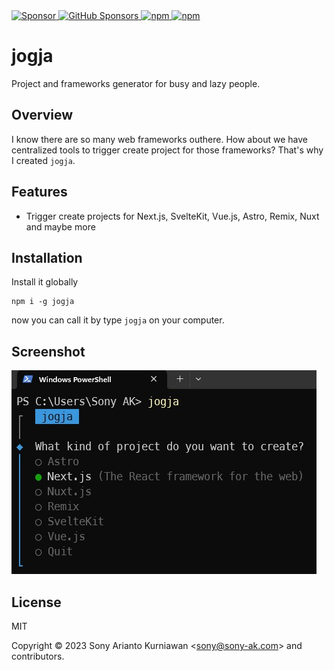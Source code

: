 <a href="https://paypal.me/sonyarianto" target="_blank">
 <img alt="Sponsor" src="https://img.shields.io/badge/donate-Paypal-fd8200.svg" />
</a>
<a href="https://github.com/sponsors/sonyarianto" target="_blank">
  <img alt="GitHub Sponsors" src="https://img.shields.io/github/sponsors/sonyarianto">
</a>
<!-- <a href="https://discord.com/channels/1083266930896535562/1088644871407018055" target="_blank">
  <img alt="Discord" src="https://img.shields.io/discord/1083266930896535562">
</a> -->
<a href="https://www.npmjs.com/package/jogja" target="_blank">
 <img alt="npm" src="https://img.shields.io/npm/dt/jogja">
</a>
<a href="https://www.npmjs.com/package/jogja" target="_blank">
 <img alt="npm" src="https://img.shields.io/npm/v/jogja">
</a>

# jogja

Project and frameworks generator for busy and lazy people.

## Overview

I know there are so many web frameworks outhere. How about we have centralized tools to trigger create project for those frameworks? That's why I created `jogja`.

## Features

- Trigger create projects for Next.js, SvelteKit, Vue.js, Astro, Remix, Nuxt and maybe more

## Installation

Install it globally

```
npm i -g jogja
```

now you can call it by type `jogja` on your computer.

## Screenshot

![jogja](https://github.com/sonyarianto/jogja/blob/main/jogja.jpg?raw=true&78482374)

## License

MIT

Copyright &copy; 2023 Sony Arianto Kurniawan <<sony@sony-ak.com>> and contributors.
